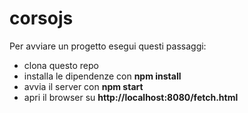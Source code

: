 # corsojs

Per avviare un progetto esegui questi passaggi:

* clona questo repo
* installa le dipendenze con **npm install**
* avvia il server con **npm start**
* apri il browser su **http://localhost:8080/fetch.html**